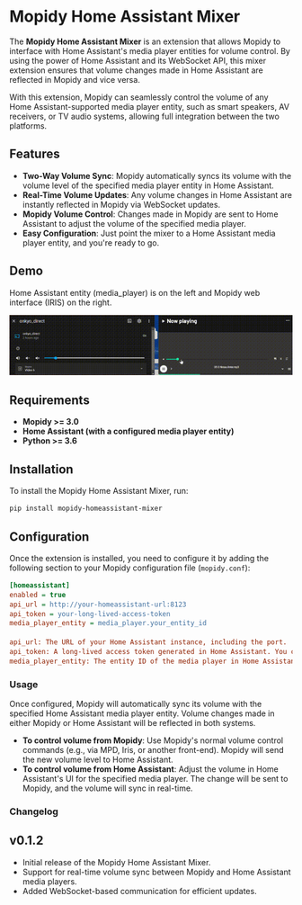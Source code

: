 
# Mopidy Home Assistant Mixer

The **Mopidy Home Assistant Mixer** is an extension that allows Mopidy to interface with Home Assistant's media player entities for volume control. By using the power of Home Assistant and its WebSocket API, this mixer extension ensures that volume changes made in Home Assistant are reflected in Mopidy and vice versa.

With this extension, Mopidy can seamlessly control the volume of any Home Assistant-supported media player entity, such as smart speakers, AV receivers, or TV audio systems, allowing full integration between the two platforms.

## Features

- **Two-Way Volume Sync**: Mopidy automatically syncs its volume with the volume level of the specified media player entity in Home Assistant.
- **Real-Time Volume Updates**: Any volume changes in Home Assistant are instantly reflected in Mopidy via WebSocket updates.
- **Mopidy Volume Control**: Changes made in Mopidy are sent to Home Assistant to adjust the volume of the specified media player.
- **Easy Configuration**: Just point the mixer to a Home Assistant media player entity, and you're ready to go.

## Demo

Home Assistant entity (media_player) is on the left and Mopidy web interface (IRIS) on the right.

![Demo GIF](https://github.com/gorzelak/mopidy-homeassistant-mixer/raw/main/demo.gif)


## Requirements

- **Mopidy >= 3.0**
- **Home Assistant (with a configured media player entity)**
- **Python >= 3.6**

## Installation

To install the Mopidy Home Assistant Mixer, run:

```bash
pip install mopidy-homeassistant-mixer
```

## Configuration

Once the extension is installed, you need to configure it by adding the following section to your Mopidy configuration file (`mopidy.conf`):

```ini
[homeassistant]
enabled = true
api_url = http://your-homeassistant-url:8123
api_token = your-long-lived-access-token
media_player_entity = media_player.your_entity_id

api_url: The URL of your Home Assistant instance, including the port.
api_token: A long-lived access token generated in Home Assistant. You can create one by going to Profile > Long-Lived Access Tokens.
media_player_entity: The entity ID of the media player in Home Assistant that you want to control (e.g., media_player.onkyo_receiver).
```

### Usage

Once configured, Mopidy will automatically sync its volume with the specified Home Assistant media player entity. Volume changes made in either Mopidy or Home Assistant will be reflected in both systems.

- **To control volume from Mopidy**: Use Mopidy's normal volume control commands (e.g., via MPD, Iris, or another front-end). Mopidy will send the new volume level to Home Assistant.
- **To control volume from Home Assistant**: Adjust the volume in Home Assistant's UI for the specified media player. The change will be sent to Mopidy, and the volume will sync in real-time.

### Changelog

## v0.1.2
- Initial release of the Mopidy Home Assistant Mixer.
- Support for real-time volume sync between Mopidy and Home Assistant media players.
- Added WebSocket-based communication for efficient updates.

